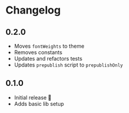 # Changelog

## 0.2.0
* Moves `fontWeights` to theme
* Removes constants
* Updates and refactors tests
* Updates `prepublish` script to `prepublishOnly`

## 0.1.0
* Initial release 🎉
* Adds basic lib setup
